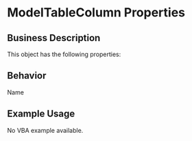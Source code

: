 # ModelTableColumn Properties

## Business Description
This object has the following properties:

## Behavior
Name

## Example Usage
No VBA example available.